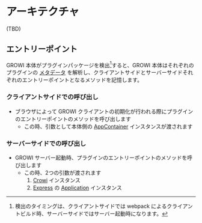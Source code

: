 # アーキテクチャ

(TBD)

## エントリーポイント

GROWI 本体がプラグインパッケージを検出[^detect]すると、GROWI 本体はそれぞれのプラグインの [メタデータ](./metadata.md) を解析し、クライアントサイドとサーバーサイドそれぞれのエントリーポイントとなるメソッドを記憶します。

[^detect]: 検出のタイミングは、クライアントサイドでは webpack によるクライアントビルド時、サーバーサイドではサーバー起動時になります。

### クライアントサイドでの呼び出し

- ブラウザによって GROWI クライアントの初期化が行われる際にプラグインのエントリーポイントのメソッドを呼び出します
    - この時、引数として本体側の [AppContainer](https://github.com/weseek/growi/blob/master/src/client/js/services/AppContainer.js) インスタンスが渡されます

### サーバーサイドでの呼び出し

- GROWI サーバー起動時、プラグインのエントリーポイントのメソッドを呼び出します
    - この時、2つの引数が渡されます
        1. [Crowi](https://github.com/weseek/growi/blob/master/src/server/crowi/index.js) インスタンス
        1. [Express](https://expressjs.com) の [Application](https://expressjs.com/ja/4x/api.html#app) インスタンス
